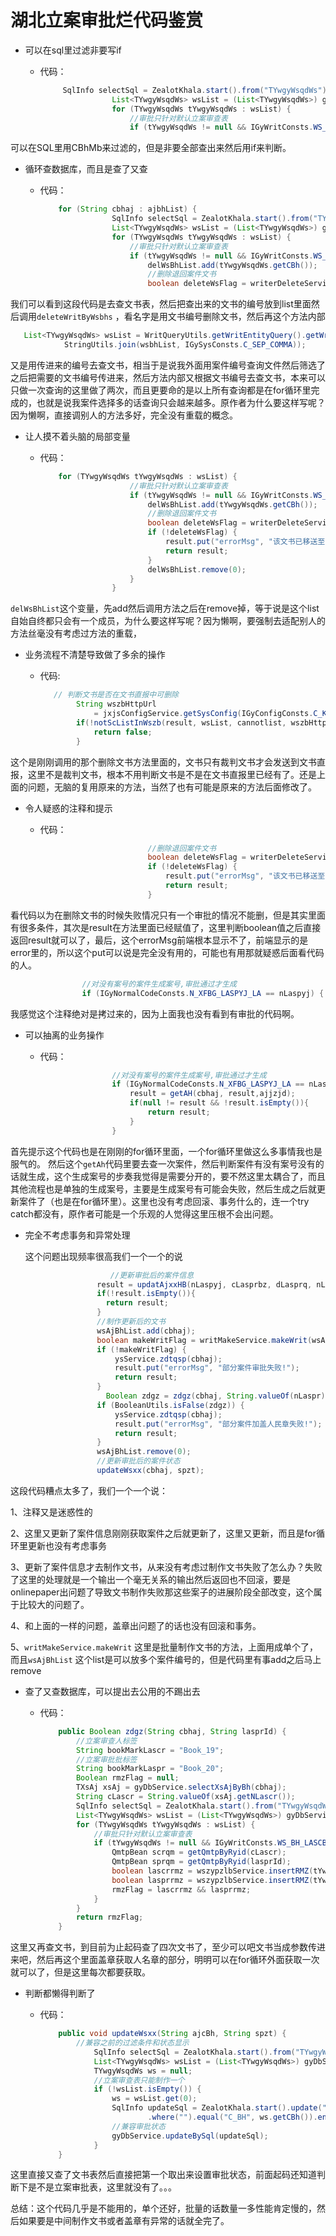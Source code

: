 # 湖北立案审批烂代码鉴赏

- 可以在sql里过滤非要写if

  - 代码：

    ```java
         SqlInfo selectSql = ZealotKhala.start().from("TYwgyWsqdWs").where("").equal("CBhAj", cbhaj).end();
                    List<TYwgyWsqdWs> wsList = (List<TYwgyWsqdWs>) gyDbService.selectTargetObjectList(selectSql);
                    for (TYwgyWsqdWs tYwgyWsqdWs : wsList) {
                        //审批只针对默认立案审查表
                        if (tYwgyWsqdWs != null && IGyWritConsts.WS_BH_LASCB.equals(tYwgyWsqdWs.getCBhMb())) {
    ```

    

可以在SQL里用CBhMb来过滤的，但是非要全部查出来然后用if来判断。



- 循环查数据库，而且是查了又查

  - 代码：

    ```java
        for (String cbhaj : ajbhList) {
                    SqlInfo selectSql = ZealotKhala.start().from("TYwgyWsqdWs").where("").equal("CBhAj", cbhaj).end();
                    List<TYwgyWsqdWs> wsList = (List<TYwgyWsqdWs>) gyDbService.selectTargetObjectList(selectSql);
                    for (TYwgyWsqdWs tYwgyWsqdWs : wsList) {
                        //审批只针对默认立案审查表
                        if (tYwgyWsqdWs != null && IGyWritConsts.WS_BH_LASCB.equals(tYwgyWsqdWs.getCBhMb())) {
                            delWsBhList.add(tYwgyWsqdWs.getCBh());
                            //删除退回案件文书
                            boolean deleteWsFlag = writerDeleteService.deleteWritByWsbhs(delWsBhList, null, result);
    ```

    

我们可以看到这段代码是去查文书表，然后把查出来的文书的编号放到list里面然后调用`deleteWritByWsbhs` ，看名字是用文书编号删除文书，然后再这个方法内部

```java
   List<TYwgyWsqdWs> wsList = WritQueryUtils.getWritEntityQuery().getWrits(
            StringUtils.join(wsbhList, IGySysConsts.C_SEP_COMMA));
```

又是用传进来的编号去查文书，相当于是说我外面用案件编号查询文件然后筛选了之后把需要的文书编号传进来，然后方法内部又根据文书编号去查文书，本来可以只做一次查询的这里做了两次，而且更要命的是以上所有查询都是在for循环里完成的，也就是说我案件选择多的话查询只会越来越多。原作者为什么要这样写呢？因为懒啊，直接调别人的方法多好，完全没有重载的概念。



- 让人摸不着头脑的局部变量

  - 代码：

    ```java
        for (TYwgyWsqdWs tYwgyWsqdWs : wsList) {
                        //审批只针对默认立案审查表
                        if (tYwgyWsqdWs != null && IGyWritConsts.WS_BH_LASCB.equals(tYwgyWsqdWs.getCBhMb())) {
                            delWsBhList.add(tYwgyWsqdWs.getCBh());
                            //删除退回案件文书
                            boolean deleteWsFlag = writerDeleteService.deleteWritByWsbhs(delWsBhList, null, result);
                            if (!deleteWsFlag) {
                                result.put("errorMsg", "该文书已移送至审批平台审批，无法在此审批");
                                return result;
                            }
                            delWsBhList.remove(0);
                        }
                    }
    ```

    

`delWsBhList`这个变量，先add然后调用方法之后在remove掉，等于说是这个list自始自终都只会有一个成员，为什么要这样写呢？因为懒啊，要强制去适配别人的方法丝毫没有考虑过方法的重载，

- 业务流程不清楚导致做了多余的操作

  - 代码:

    ``` java
       // 判断文书是否在文书直报中可删除
            String wszbHttpUrl
                = jxjsConfigService.getSysConfig(IGyConfigConsts.C_KEY_SYS_URL_WSZB, wsList.get(0).getCCorpId());
            if(!notScListInWszb(result, wsList, cannotlist, wszbHttpUrl)) {
            	return false;
            }
    ```

    

这个是刚刚调用的那个删除文书方法里面的，文书只有裁判文书才会发送到文书直报，这里不是裁判文书，根本不用判断文书是不是在文书直报里已经有了。还是上面的问题，无脑的复用原来的方法，当然了也有可能是原来的方法后面修改了。

- 令人疑惑的注释和提示

  - 代码：

    ```java
       						//删除退回案件文书
                            boolean deleteWsFlag = writerDeleteService.deleteWritByWsbhs(delWsBhList, null, result);
                            if (!deleteWsFlag) {
                                result.put("errorMsg", "该文书已移送至审批平台审批，无法在此审批");
                                return result;
                            }
    ```

    

看代码以为在删除文书的时候失败情况只有一个审批的情况不能删，但是其实里面有很多条件，其次是result在方法里面已经赋值了，这里判断boolean值之后直接返回result就可以了，最后，这个errorMsg前端根本显示不了，前端显示的是error里的，所以这个put可以说是完全没有用的，可能也有用那就疑惑后面看代码的人。

```java
 				//对没有案号的案件生成案号,审批通过才生成
                if (IGyNormalCodeConsts.N_XFBG_LASPYJ_LA == nLaspyj) {
```

我感觉这个注释绝对是拷过来的，因为上面我也没有看到有审批的代码啊。

- 可以抽离的业务操作

  - 代码：

    ```java
       				//对没有案号的案件生成案号,审批通过才生成
                    if (IGyNormalCodeConsts.N_XFBG_LASPYJ_LA == nLaspyj) {
                    	result = getAH(cbhaj, result,ajjzjd);
                    	if(null != result && !result.isEmpty()){
                        	return result;
                        }
                    }
    ```

    

首先提示这个代码也是在刚刚的for循环里面，一个for循环里做这么多事情我也是服气的。 然后这个`getAh`代码里要去查一次案件，然后判断案件有没有案号没有的话就生成，这个生成案号的步奏我觉得是需要分开的，要不然这里太耦合了，而且其他流程也是单独的生成案号，主要是生成案号有可能会失败，然后生成之后就更新案件了（也是在for循环里）。这里也没有考虑回滚、事务什么的，连一个try catch都没有，原作者可能是一个乐观的人觉得这里压根不会出问题。



- 完全不考虑事务和异常处理

  这个问题出现频率很高我们一个一个的说

  ```java
     				 //更新审批后的案件信息
                  result = updatAjxxHB(nLaspyj, cLasprbz, dLasprq, nLaspr, cbhaj);
                  if(!result.isEmpty()){
                  	return result;
                  }
                  //制作更新后的文书
                  wsAjBhList.add(cbhaj);
                  boolean makeWritFlag = writMakeService.makeWrit(wsAjBhList, wsmbbhList, uuid);
                  if (!makeWritFlag) {
                      ysService.zdtqsp(cbhaj);
                      result.put("errorMsg", "部分案件审批失败!");
                      return result;
                  }
        			Boolean zdgz = zdgz(cbhaj, String.valueOf(nLaspr));
                  if (BooleanUtils.isFalse(zdgz)) {
                      ysService.zdtqsp(cbhaj);
                      result.put("errorMsg", "部分案件加盖人民章失败!");
                      return result;
                  }
                  wsAjBhList.remove(0);
                  //更新审批后的案件状态
                  updateWsxx(cbhaj, spzt);
  ```

  

这段代码糟点太多了，我们一个一个说：

1、注释又是迷惑性的

2、这里又更新了案件信息刚刚获取案件之后就更新了，这里又更新，而且是for循环里更新也没有考虑事务

3、更新了案件信息才去制作文书，从来没有考虑过制作文书失败了怎么办？失败了这里的处理就是一个输出一个毫无关系的输出然后返回也不回滚，要是onlinepaper出问题了导致文书制作失败那这些案子的进展阶段全部改变，这个属于比较大的问题了。

4、和上面的一样的问题，盖章出问题了的话也没有回滚和事务。

5、`writMakeService.makeWrit` 这里是批量制作文书的方法，上面用成单个了，而且`wsAjBhList` 这个list是可以放多个案件编号的，但是代码里有事add之后马上remove

- 查了又查数据库，可以提出去公用的不踢出去

  - 代码：

    ```java
        public Boolean zdgz(String cbhaj, String lasprId) {
            //立案审查人标签
            String bookMarkLascr = "Book_19";
            //立案审批批标签
            String bookMarkLaspr = "Book_20";
            Boolean rmzFlag = null;
            TXsAj xsAj = gyDbService.selectXsAjByBh(cbhaj);
            String cLascr = String.valueOf(xsAj.getNLascr());
            SqlInfo selectSql = ZealotKhala.start().from("TYwgyWsqdWs").where("").equal("CBhAj", cbhaj).end();
            List<TYwgyWsqdWs> wsList = (List<TYwgyWsqdWs>) gyDbService.selectTargetObjectList(selectSql);
            for (TYwgyWsqdWs tYwgyWsqdWs : wsList) {
                //审批只针对默认立案审查表
                if (tYwgyWsqdWs != null && IGyWritConsts.WS_BH_LASCB.equals(tYwgyWsqdWs.getCBhMb())) {
                    QmtpBean scrqm = getQmtpByRyid(cLascr);
                    QmtpBean sprqm = getQmtpByRyid(lasprId);
                    boolean lascrrmz = wszypzlbService.insertRMZ(tYwgyWsqdWs, bookMarkLascr, scrqm);
                    boolean lasprrmz = wszypzlbService.insertRMZ(tYwgyWsqdWs, bookMarkLaspr, sprqm);
                    rmzFlag = lascrrmz && lasprrmz;
                }
            }
            return rmzFlag;
        }
    ```

    

这里又再查文书，到目前为止起码查了四次文书了，至少可以吧文书当成参数传进来吧，然后再这个里面盖章获取人名章的部分，明明可以在for循环外面获取一次就可以了，但是这里每次都要获取。



- 判断都懒得判断了

  - 代码：

    ```java
        public void updateWsxx(String ajcBh, String spzt) {
            //兼容之前的过滤条件和状态显示
                SqlInfo selectSql = ZealotKhala.start().from("TYwgyWsqdWs").where("").equal("CBhAj", ajcBh).end();
                List<TYwgyWsqdWs> wsList = (List<TYwgyWsqdWs>) gyDbService.selectTargetObjectList(selectSql); 
                TYwgyWsqdWs ws = null;
                //立案审查表只能制作一个
                if (!wsList.isEmpty()) {
                    ws = wsList.get(0);
                    SqlInfo updateSql = ZealotKhala.start().update("T_YWGY_WSQD_WS").set("").equal("C_EXT4", spzt)
                            .where("").equal("C_BH", ws.getCBh()).end();
                    //兼容审批状态
                    gyDbService.updateBySql(updateSql);
                }
        }
    ```

    

这里直接又查了文书表然后直接把第一个取出来设置审批状态，前面起码还知道判断下是不是立案审批表，这里就没有了。。。



总结：这个代码几乎是不能用的，单个还好，批量的话数量一多性能肯定慢的，然后如果要是中间制作文书或者盖章有异常的话就全完了。

